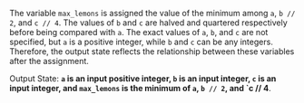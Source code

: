 The variable `max_lemons` is assigned the value of the minimum among `a`, `b // 2`, and `c // 4`. The values of `b` and `c` are halved and quartered respectively before being compared with `a`. The exact values of `a`, `b`, and `c` are not specified, but `a` is a positive integer, while `b` and `c` can be any integers. Therefore, the output state reflects the relationship between these variables after the assignment.

Output State: **`a` is an input positive integer, `b` is an input integer, `c` is an input integer, and `max_lemons` is the minimum of `a`, `b // 2`, and `c // 4**.